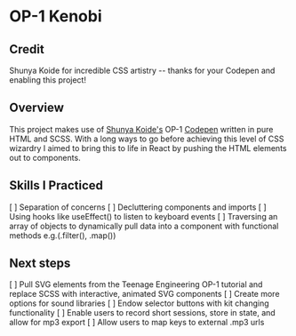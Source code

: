 # OP-1 Kenobi

## Credit
Shunya Koide for incredible CSS artistry -- thanks for your Codepen and enabling this project!

## Overview
This project makes use of [Shunya Koide's](https://codepen.io/shunyadezain) OP-1 [Codepen](https://codepen.io/shunyadezain/pen/QWyVwep) written in pure HTML and SCSS. With a long ways to go before achieving this level of CSS wizardry I aimed to bring this to life in React by pushing the HTML elements out to components.

## Skills I Practiced
[ ] Separation of concerns
[ ] Decluttering components and imports
[ ] Using hooks like useEffect() to listen to keyboard events
[ ] Traversing an array of objects to dynamically pull data into a component with functional methods e.g.(.filter(), .map())

## Next steps
[ ] Pull SVG elements from the Teenage Engineering OP-1 tutorial and replace SCSS with interactive, animated SVG components
[ ] Create more options for sound libraries
[ ] Endow selector buttons with kit changing functionality
[ ] Enable users to record short sessions, store in state, and allow for mp3 export
[ ] Allow users to map keys to external .mp3 urls